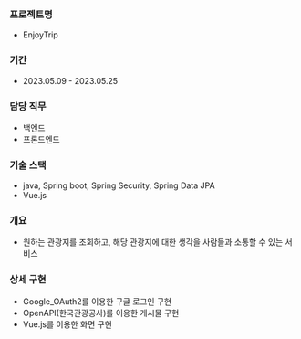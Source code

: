 ### 프로젝트명
- EnjoyTrip
### 기간
- 2023.05.09 - 2023.05.25
### 담당 직무
- 백엔드
- 프론드엔드
### 기술 스택
- java, Spring boot, Spring Security, Spring Data JPA
- Vue.js
### 개요
- 원하는 관광지를 조회하고, 해당 관광지에 대한 생각을 사람들과 소통할 수 있는 서비스
### 상세 구현
- Google_OAuth2를 이용한 구글 로그인 구현
- OpenAPI(한국관광공사)를 이용한 게시물 구현
- Vue.js를 이용한 화면 구현
